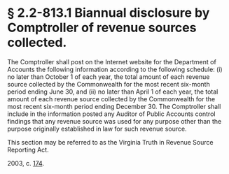 # § 2.2-813.1 Biannual disclosure by Comptroller of revenue sources collected.

<p>The Comptroller shall post on the Internet website for the Department of Accounts the following information according to the following schedule: (i) no later than October 1 of each year, the total amount of each revenue source collected by the Commonwealth for the most recent six-month period ending June 30, and (ii) no later than April 1 of each year, the total amount of each revenue source collected by the Commonwealth for the most recent six-month period ending December 30. The Comptroller shall include in the information posted any Auditor of Public Accounts control findings that any revenue source was used for any purpose other than the purpose originally established in law for such revenue source.</p><p>This section may be referred to as the Virginia Truth in Revenue Source Reporting Act.</p><p>2003, c. <a href='http://lis.virginia.gov/cgi-bin/legp604.exe?031+ful+CHAP0174'>174</a>.</p>